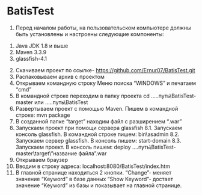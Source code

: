 # BatisTest
1. Перед началом работы, на пользовательском компьютере должны быть установлены и настроены следующие компоненты:
  1) Java JDK 1.8 и выше
  2) Maven 3.3.9
  3) glassfish-4.1
2. Скачиваем проект по ссылке- https://github.com/Ernur07/BatisTest.git
3. Распаковываем архив с проектом
4. Открываем командную строку
	    Меню поиска “WINDOWS” и печатаем “cmd”
5. В командной строке переходим в папку проекта
	    cd …..путь\BatisTest-master или …..путь\BatisTest
6. Развертываем проект с помощью Maven. Пишем в командной строке:
	    mvn package
7. В созданной папке “target” находим файл с разширением “.war”
8. Запускаем проект при помощи сервера glassfish
8.1. Запускаем консоль glassfish. В командной строке пишем:
	     bin\asadmin
8.2. Запускаем сервер glassfish. В консоль пишем:
	     start-domain
8.3. Запускаем проект. В консоль пишем:
	     deploy ….путь\BatisTest-master\target\”название файла”.war
9. Открываем браузер
10. Вводим в строку адреса:
	      localhost:8080/BatisTest/index.htm
11. В главной странице находиться  2 кнопки.
	“Change”- меняет значение “Keyword” в базе данных
	“Show Keyword”- достает значение “Keyword” из базы и показывает на главной странице.

	
	
